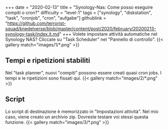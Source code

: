 +++
date = "2020-02-13"
title = "Synology-Nas: Come posso eseguire compiti o cron?"
difficulty = "level-1"
tags = ["synology", "diskstation", "task", "cronjob", "cron", "aufgabe"]
githublink = "https://github.com/terrorist-squad/knedelverse/blob/master/content/post/2020/february/20200213-synology-task/index.it.md"
+++
Volete impostare attività automatiche nel Synology NAS? Cliccate su "Task Scheduler" nel "Pannello di controllo".
{{< gallery match="images/1/*.png" >}}

## Tempi e ripetizioni stabiliti
Nel "task planner", nuovi "compiti" possono essere creati quasi cron jobs. I tempi e le ripetizioni sono fissati qui.
{{< gallery match="images/2/*.png" >}}

## Script
Lo script di destinazione è memorizzato in "Impostazioni attività". Nel mio caso, viene creato un archivio zip. Dovreste testare voi stessi questa funzione.
{{< gallery match="images/3/*.png" >}}

